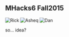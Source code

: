 
MHacks6 Fall2015
------

![Rick](https://raw.githubusercontent.com/ahmear0/mhacks6/master/res/rick.jpg "Rick Yuan")
![Asheq](https://raw.githubusercontent.com/ahmear0/mhacks6/master/res/asheq.jpg "Asheq Ahmed")
![Dan](https://raw.githubusercontent.com/ahmear0/mhacks6/master/res/dan.jpg "Dan Kernan")

so... idea?
